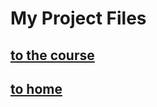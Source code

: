 # My Project Files

## [to the course](https://cs50.harvard.edu/web/2018/)
## [to home](https://jackforgash.com/)
